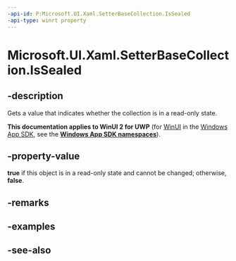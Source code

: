 ```yaml
---
-api-id: P:Microsoft.UI.Xaml.SetterBaseCollection.IsSealed
-api-type: winrt property
---
```


<!-- Property syntax
public bool IsSealed { get; }
-->

# Microsoft.UI.Xaml.SetterBaseCollection.IsSealed

## -description
Gets a value that indicates whether the collection is in a read-only state.

**This documentation applies to WinUI 2 for UWP** (for [WinUI](/windows/apps/winui/winui3/) in the [Windows App SDK](/windows/apps/windows-app-sdk/), see the **[Windows App SDK namespaces](/windows/windows-app-sdk/api/winrt/)**).

## -property-value
**true** if this object is in a read-only state and cannot be changed; otherwise, **false**.

## -remarks

## -examples

## -see-also
